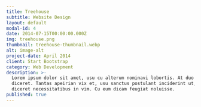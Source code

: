 ```yaml
---
title: Treehouse
subtitle: Website Design
layout: default
modal-id: 4
date: 2014-07-15T00:00:00.000Z
img: treehouse.png
thumbnail: treehouse-thumbnail.webp
alt: image-alt
project-date: April 2014
client: Start Bootstrap
category: Web Development
description: >-
  Lorem ipsum dolor sit amet, usu cu alterum nominavi lobortis. At duo novum
  diceret. Tantas apeirian vix et, usu sanctus postulant inciderint ut, populo
  diceret necessitatibus in vim. Cu eum dicam feugiat noluisse.
published: true
---
```

